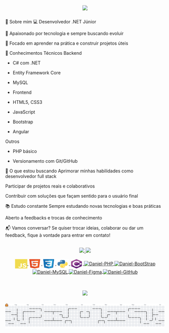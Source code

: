 <h1 align="center">
<img src="https://readme-typing-svg.herokuapp.com/?font=Righteous&size=35&center=true&vCenter=true&width=500&height=70&duration=4000&lines=olá!+👋;+me+chamo+Daniel!;" />
</h1>

<div  align="rigth" >
👋 Sobre mim
💻 Desenvolvedor .NET Júnior

🚀 Apaixonado por tecnologia e sempre buscando evoluir

🎯 Focado em aprender na prática e construir projetos úteis

🧠 Conhecimentos Técnicos
Backend
- C# com .NET

- Entity Framework Core

- MySQL

- Frontend
- HTML5, CSS3

- JavaScript

- Bootstrap

- Angular

Outros
- PHP básico

- Versionamento com Git/GitHub

📌 O que estou buscando
Aprimorar minhas habilidades como desenvolvedor full stack

Participar de projetos reais e colaborativos

Contribuir com soluções que façam sentido para o usuário final

📚 Estudo constante
Sempre estudando novas tecnologias e boas práticas

Aberto a feedbacks e trocas de conhecimento

📬 Vamos conversar?
Se quiser trocar ideias, colaborar ou dar um feedback, fique à vontade para entrar em contato!


</div>
<br>

<div  align="center" >

<div>
<a href="https://github.com/daniel-ferreira-2004">
<img loading="lazy" height="180em" src="https://github-readme-stats.vercel.app/api/top-langs/?username=daniel-ferreira-2004&layout=compact&langs_count=7&theme=dracula"/>
<img loading="lazy" height="180em" src="https://github-readme-stats.vercel.app/api?username=daniel-ferreira-2004&show_icons=true&theme=dracula&include_all_commits=true&count_private=true"/>
</div>

</div>

<div style="display: inline_block" align="center"><br>
  <img align="center" alt="Daniel-Js" height="30" width="40" src="https://raw.githubusercontent.com/devicons/devicon/master/icons/javascript/javascript-plain.svg">
  <img align="center" alt="Daniel-HTML" height="30" width="40" src="https://raw.githubusercontent.com/devicons/devicon/master/icons/html5/html5-original.svg">
  <img align="center" alt="Daniel-CSS" height="30" width="40" src="https://raw.githubusercontent.com/devicons/devicon/master/icons/css3/css3-original.svg">
  <img align="center" alt="Daniel-Python" height="30" width="40" src="https://raw.githubusercontent.com/devicons/devicon/master/icons/python/python-original.svg">
  <img align="center" alt="Daniel-Csharp" height="30" width="40" src="https://raw.githubusercontent.com/devicons/devicon/master/icons/csharp/csharp-original.svg">
  <img align="center" alt="Daniel-PHP" height="30" width="40" src="https://cdn.jsdelivr.net/gh/devicons/devicon@latest/icons/php/php-original.svg" />
  <img align="center" alt="Daniel-BootStrap" height="30" width="40" src="https://cdn.jsdelivr.net/gh/devicons/devicon@latest/icons/bootstrap/bootstrap-original.svg" />
  <img align="center" alt="Daniel-MySQL" height="30" width="40" src="https://cdn.jsdelivr.net/gh/devicons/devicon@latest/icons/mysql/mysql-original.svg" />
  <img align="center" alt="Daniel-Figma" height="30" width="40" src="https://cdn.jsdelivr.net/gh/devicons/devicon@latest/icons/figma/figma-original.svg" />
  <img align="center" alt="Daniel-GitHub" height="30" width="40" src="https://cdn.jsdelivr.net/gh/devicons/devicon@latest/icons/githubcodespaces/githubcodespaces-original.svg" />

</div>
  
  ##

<h1 align="center">
<img src="https://readme-typing-svg.herokuapp.com/?font=Righteous&size=35&center=true&vCenter=true&width=500&height=70&duration=4000&lines=obrigado+pela+atenção!;" />
</h1>


<picture>
  <source media="(prefers-color-scheme: dark)" srcset="https://raw.githubusercontent.com/daniel-ferreira-2004/daniel-ferreira-2004/output/pacman-contribution-graph-dark.svg">
  <source media="(prefers-color-scheme: light)" srcset="https://raw.githubusercontent.com/daniel-ferreira-2004/daniel-ferreira-2004/output/pacman-contribution-graph.svg">
  <img alt="pacman contribution graph" src="https://raw.githubusercontent.com/daniel-ferreira-2004/daniel-ferreira-2004/output/pacman-contribution-graph.svg">
</picture>
